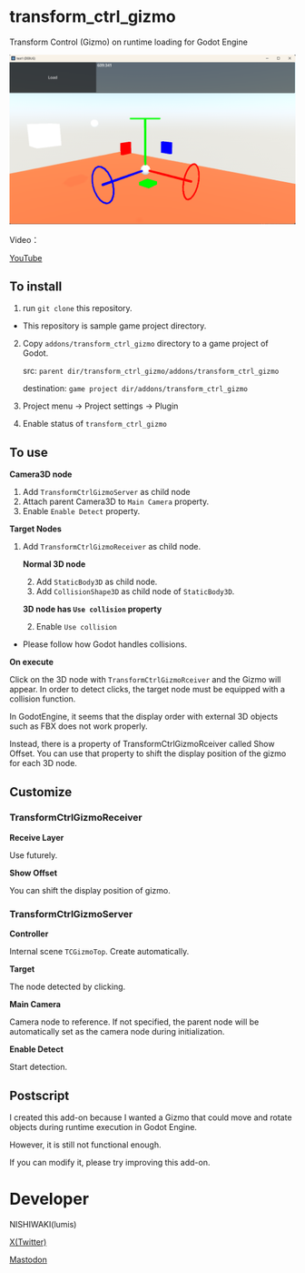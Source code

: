 # transform_ctrl_gizmo
Transform Control (Gizmo) on runtime loading for Godot Engine

![Screenshot](img/img01.png "Gizmo image")

Video：

[YouTube](https://youtu.be/58NAPNE-Y24)

## To install


1. run `git clone` this repository.

* This repository is sample game project directory.

2. Copy `addons/transform_ctrl_gizmo` directory to a game project of Godot.

    src: `parent dir/transform_ctrl_gizmo/addons/transform_ctrl_gizmo`

    destination: `game project dir/addons/transform_ctrl_gizmo`

3. Project menu -> Project settings -> Plugin
4. Enable status of `transform_ctrl_gizmo`

## To use

**Camera3D node**

1. Add `TransformCtrlGizmoServer` as child node
2. Attach parent Camera3D to `Main Camera` property.
3. Enable `Enable Detect` property.

**Target Nodes**

1. Add `TransformCtrlGizmoReceiver` as child node.

    **Normal 3D node** 

    2. Add `StaticBody3D` as child node.
    3. Add `CollisionShape3D` as child node of `StaticBody3D`.

    **3D node has `Use collision` property**

    2. Enable `Use collision`

* Please follow how Godot handles collisions.

**On execute**

 Click on the 3D node with `TransformCtrlGizmoRceiver` and the Gizmo will appear. In order to detect clicks, the target node must be equipped with a collision function.

 In GodotEngine, it seems that the display order with external 3D objects such as FBX does not work properly. 

 Instead, there is a property of TransformCtrlGizmoRceiver called Show Offset. You can use that property to shift the display position of the gizmo for each 3D node.


## Customize

### TransformCtrlGizmoReceiver

**Receive Layer** 

Use futurely.

**Show Offset**

You can shift the display position of gizmo.

### TransformCtrlGizmoServer

**Controller**

Internal scene `TCGizmoTop`. Create automatically.

**Target**

The node detected by clicking.

**Main Camera**

Camera node to reference. If not specified, the parent node will be automatically set as the camera node during initialization.

**Enable Detect**

Start detection.



## Postscript

I created this add-on because I wanted a Gizmo that could move and rotate objects during runtime execution in Godot Engine.

However, it is still not functional enough.

If you can modify it, please try improving this add-on.


# Developer

NISHIWAKI(lumis)

[X(Twitter) ](https://twitter.com/lumidina)

[Mastodon](https://mstdn.jp/@lumidina)

